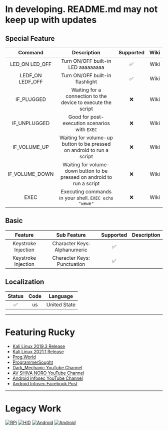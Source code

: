 # In developing. README.md may not keep up with updates

## Special Feature
|        Command             |                      Description                                           | Supported  |     Wiki    |   
|:--------------------------:|:--------------------------------------------------------------------------:|:----------:|:-----------:|
|        LED_ON    LED_OFF   |          Turn ON/OFF built-in LED  aaaaaaaaa                               |     ✅     |     Wiki    |
|        LEDF_ON   LEDF_OFF  |          Turn ON/OFF built-in flashlight                                   |     ✅     |     Wiki    |
|        IF_PLUGGED          |      Waiting for a connection to the device to execute the script          |     ❌     |     Wiki    |
|        IF_UNPLUGGED        |          Good for post-execution scenarios with ```EXEC```                 |     ❌     |     Wiki    |
|        IF_VOLUME_UP        |      Waiting for volume-up button to be pressed on android to run a script |     ❌     |     Wiki    |
|        IF_VOLUME_DOWN      |    Waiting for volume-down button to be pressed on android to run a script |     ❌     |     Wiki    | 
|        EXEC                |          Executing commands in your shell. ```EXEC echo "wewe"```          |     ❌     |     Wiki    |

<!-- IF_VOLUME_UP Хорошо для атак в несколько етапов -->

## Basic
|        Feature         |             Sub Feature              | Supported |                        Description                          |
|:----------------------:|:------------------------------------:|:---------:|:-----------------------------------------------------------:|
|  Keystroke Injection   |     Character Keys: Alphanumeric     |     ✅    |                                                             |
|  Keystroke Injection   |     Character Keys: Punctuation      |     ✅    |                                                             |
 




## Localization
| Status |   Code    |        Language         |
|:------:|:---------:|:-----------------------:|
|   ✅    |   us   |         United State           


---

# Featuring Rucky
- [Kali Linux 2019.3 Release](https://www.kali.org/blog/kali-linux-2019-3-release/)
- [Kali Linux 2021.1 Release](https://www.kali.org/blog/kali-linux-2021-1-release/)
- [Prog.World](https://prog.world/kali-linux-nethunter-on-android-part-3-breaking-the-distance/)
- [ProgrammerSought](https://www.programmersought.com/article/30497171179/)
- [Dark_Mechanic YouTube Channel](https://youtu.be/ic-X-FCLNk8)
- [AV SHIVA NORO YouTube Channel](https://youtu.be/4clbu41cEQ0)
- [Android Infosec YouTube Channel](https://www.youtube.com/watch?v=_NDXzGPh_BQ)
- [Android Infosec Facebook Post](https://www.facebook.com/AndroidInfoSec/posts/4101537619869708)

---

# Legacy Work
[![RPi](https://img.shields.io/badge/Raspberry%20Pi-0%20W-maroon)](https://github.com/mayankmetha/Rucky-Ext-RPi)
[![HID](https://img.shields.io/badge/Project-Legacy%20HID-lightgreen)](https://github.com/mayankmetha/Rucky-Legacy-HID)
[![Android](https://img.shields.io/badge/android-4.4.x-green)](https://github.com/mayankmetha/Rucky/releases/tag/1.9)
[![Android](https://img.shields.io/badge/android-5.x-green)](https://github.com/mayankmetha/Rucky/releases/tag/1.9)
